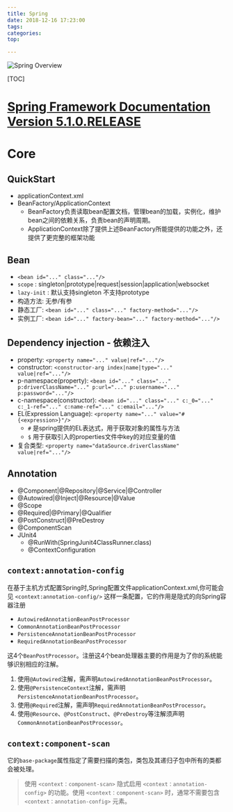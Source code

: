 ```yaml
---
title: Spring
date: 2018-12-16 17:23:00
tags: 
categories: 
top:

---
```


![Spring Overview](../../shepherd-xie.github.io/source/_posts/assets/spring-overview.png)

<!-- more -->

[TOC]



# [Spring Framework Documentation Version 5.1.0.RELEASE](https://docs.spring.io/spring/docs/current/spring-framework-reference/index.html)

# Core

## QuickStart

* applicationContext.xml
* BeanFactory/ApplicationContext
  * BeanFactory负责读取bean配置文档，管理bean的加载，实例化，维护bean之间的依赖关系，负责bean的声明周期。
  * ApplicationContext除了提供上述BeanFactory所能提供的功能之外，还提供了更完整的框架功能

## Bean

* `<bean id="..." class="..."/>`
* `scope` : singleton|prototype|request|session|application|websocket
* `lazy-init` : 默认支持singleton 不支持prototype
* 构造方法: 无参/有参
* 静态工厂: `<bean id="..." class="..." factory-method="..."/>`
* 实例工厂: `<bean id="..." factory-bean="..." factory-method="..."/>`

## Dependency injection - 依赖注入

* property: `<property name="..." value|ref="..."/>`
* constructor: `<constructor-arg index|name|type="..." value|ref="..."/>`
* p-namespace(property): `<bean id="..." class="..." p:driverClassName="..." p:url="..." p:username="..." p:password="..."/>`
* c-namespace(constructor): `<bean id="..." class="..." c:_0="..." c:_1-ref="..." c:name-ref="..." c:email="..."/>`
* EL(Expression Language): `<property name="..." value="#{<expression>}"/>`
  * `#` 是spring提供的EL表达式，用于获取对象的属性与方法
  * `$` 用于获取引入的properties文件中key的对应变量的值
* 复合类型: `<property name="dataSource.driverClassName" value|ref="..."/>`

## Annotation

* @Component|@Repository|@Service|@Controller
* @Autowired|@Inject|@Resource|@Value
* @Scope
* @Required|@Primary|@Qualifier
* @PostConstruct|@PreDestroy
* @ComponentScan
* JUnit4
  * @RunWith(SpringJunit4ClassRunner.class)
  * @ContextConfiguration

## `context:annotation-config`

在基于主机方式配置Spring时,Spring配置文件applicationContext.xml,你可能会见 `<context:annotation-config/>` 这样一条配置，它的作用是隐式的向Spring容器注册

* `AutowiredAnnotationBeanPostProcessor`
* `CommonAnnotationBeanPostProcessor`
* `PersistenceAnnotationBeanPostProcessor`
* `RequiredAnnotationBeanPostProcessor `

 这4个`BeanPostProcessor`。注册这4个bean处理器主要的作用是为了你的系统能够识别相应的注解。

1. 使用`@Autowired`注解，需声明`AutowiredAnnotationBeanPostProcessor`。
2. 使用`@PersistenceContext`注解，需声明`PersistenceAnnotationBeanPostProcessor`。
3. 使用`@Required`注解，需声明`RequiredAnnotationBeanPostProcessor`。
4. 使用`@Resource`、`@PostConstruct`、`@PreDestroy`等注解须声明`CommonAnnotationBeanPostProcessor`。

## `context:component-scan`

它的`base-package`属性指定了需要扫描的类包，类包及其递归子包中所有的类都会被处理。

> 使用 `<context：component-scan>` 隐式启用 `<context：annotation-config>` 的功能。使用 `<context：component-scan>` 时，通常不需要包含 `<context：annotation-config>` 元素。

